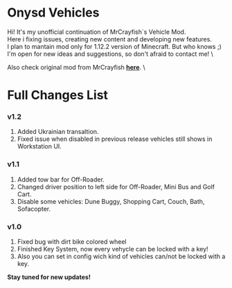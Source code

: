 # Onysd Vehicles

Hi! It's my unofficial continuation of MrCrayfish`s Vehicle Mod.\
Here i fixing issues, creating new content and developing new features.\
I plan to mantain mod only for 1.12.2 version of Minecraft. But who knows ;) \
I'm open for new ideas and suggestions, so don't afraid to contact me! \

Also check original mod from MrCrayfish **[here](https://github.com/MrCrayfish/MrCrayfishVehicleMod)**. \

# Full Changes List
### v1.2
1. Added Ukrainian transaltion.
2. Fixed issue when disabled in previous release vehicles still shows in Workstation UI.
### v1.1
1. Added tow bar for Off-Roader.
2. Changed driver position to left side for Off-Roader, Mini Bus and Golf Cart.
3. Disable some vehicles: Dune Buggy, Shopping Cart, Couch, Bath, Sofacopter.
### v1.0
1. Fixed bug with dirt bike colored wheel 
2. Finished Key System, now every vehycle can be locked with a key! 
3. Also you can set in config wich kind of vehicles can/not be locked with a key. 

**Stay tuned for new updates!**